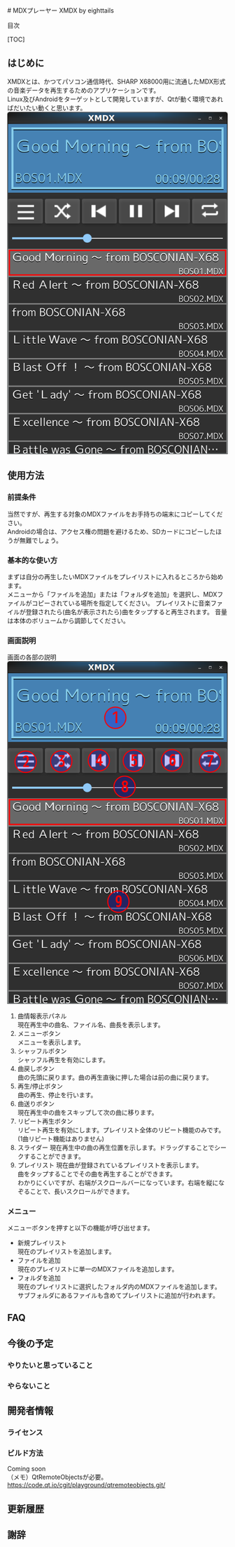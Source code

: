 <link href="doc/markdown.css" rel="stylesheet"></link>
# MDXプレーヤー XMDX
by eighttails  

目次  

[TOC]

## はじめに
XMDXとは、かつてパソコン通信時代、SHARP X68000用に流通したMDX形式の音楽データを再生するためのアプリケーションです。  
Linux及びAndroidをターゲットとして開発していますが、Qtが動く環境であればだいたい動くと思います。  
![Screenshot1](doc/Screenshot1.png)

## 使用方法
### 前提条件
当然ですが、再生する対象のMDXファイルをお手持ちの端末にコピーしてください。  
Androidの場合は、アクセス権の問題を避けるため、SDカードにコピーしたほうが無難でしょう。
### 基本的な使い方  
まずは自分の再生したいMDXファイルをプレイリストに入れるところから始めます。  
メニューから「ファイルを追加」または「フォルダを追加」を選択し、MDXファイルがコピーされている場所を指定してください。
プレイリストに音楽ファイルが登録されたら(曲名が表示されたら)曲をタップすると再生されます。
音量は本体のボリュームから調節してください。
### 画面説明
画面の各部の説明  
![Screenshot2](doc/Screenshot2.png)

1. 曲情報表示パネル  
現在再生中の曲名、ファイル名、曲長を表示します。  
1. メニューボタン  
メニューを表示します。  
1. シャッフルボタン  
シャッフル再生を有効にします。  
1. 曲戻しボタン  
曲の先頭に戻ります。曲の再生直後に押した場合は前の曲に戻ります。  
1. 再生/停止ボタン  
曲の再生、停止を行います。  
1. 曲送りボタン  
現在再生中の曲をスキップして次の曲に移ります。  
1. リピート再生ボタン  
リピート再生を有効にします。プレイリスト全体のリピート機能のみです。(1曲リピート機能はありません)
1. スライダー
現在再生中の曲の再生位置を示します。ドラッグすることでシークすることができます。  
1. プレイリスト
現在曲が登録されているプレイリストを表示します。  
曲をタップすることでその曲を再生することができます。  
わかりにくいですが、右端がスクロールバーになっています。右端を縦になぞることで、長いスクロールができます。

### メニュー
メニューボタンを押すと以下の機能が呼び出せます。

* 新規プレイリスト  
現在のプレイリストを追加します。
* ファイルを追加  
現在のプレイリストに単一のMDXファイルを追加します。
* フォルダを追加  
現在のプレイリストに選択したフォルダ内のMDXファイルを追加します。  
サブフォルダにあるファイルも含めてプレイリストに追加が行われます。

## FAQ

## 今後の予定  
### やりたいと思っていること
### やらないこと

## 開発者情報
### ライセンス
### ビルド方法
Coming soon  
（メモ）QtRemoteObjectsが必要。  
<https://code.qt.io/cgit/playground/qtremoteobjects.git/>

## 更新履歴

## 謝辞

